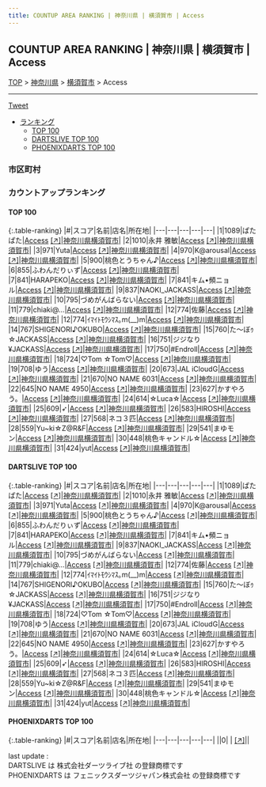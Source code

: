 ```yaml
---
title: COUNTUP AREA RANKING | 神奈川県 | 横須賀市 | Access
---
```

## COUNTUP AREA RANKING | 神奈川県 | 横須賀市 | Access

[TOP](/darts/rank/) > [神奈川県](/darts/rank/神奈川県/) > [横須賀市](/darts/rank/神奈川県/横須賀市/) > Access

___

<a href="https://twitter.com/share?ref_src=twsrc%5Etfw" data-text="COUNTUP AREA RANKING | 神奈川県横須賀市Access" class="twitter-share-button" data-hashtags="DARTSLIVE,PHOENIXDARTS,darts,ダーツ" data-show-count="false">Tweet</a>

* [ランキング](#カウントアップランキング)
    * [TOP 100](#top-100)
    * [DARTSLIVE TOP 100](#dartslive-top-100)
    * [PHOENIXDARTS TOP 100](#phoenixdarts-top-100)

### 市区町村

<ul>

</ul>

### カウントアップランキング

#### TOP 100



{:.table-ranking}
|#|スコア|名前|店名|所在地|
|---|---|---|---|---|
|1|1089|<span class="rank-name-dl">ぱたぱた</span>|<a href="/darts/rank/shops/08f55202689497d60d9b047a20a7ba1e.html">Access</a> <a href="https://search.dartslive.com/jp/shop/08f55202689497d60d9b047a20a7ba1e">[↗]</a>|<a href="/darts/rank/神奈川県/横須賀市">神奈川県横須賀市</a>|
|2|1010|<span class="rank-name-dl">永井 雅敏</span>|<a href="/darts/rank/shops/08f55202689497d60d9b047a20a7ba1e.html">Access</a> <a href="https://search.dartslive.com/jp/shop/08f55202689497d60d9b047a20a7ba1e">[↗]</a>|<a href="/darts/rank/神奈川県/横須賀市">神奈川県横須賀市</a>|
|3|971|<span class="rank-name-dl">Yuta</span>|<a href="/darts/rank/shops/08f55202689497d60d9b047a20a7ba1e.html">Access</a> <a href="https://search.dartslive.com/jp/shop/08f55202689497d60d9b047a20a7ba1e">[↗]</a>|<a href="/darts/rank/神奈川県/横須賀市">神奈川県横須賀市</a>|
|4|970|<span class="rank-name-dl">K@arousal</span>|<a href="/darts/rank/shops/08f55202689497d60d9b047a20a7ba1e.html">Access</a> <a href="https://search.dartslive.com/jp/shop/08f55202689497d60d9b047a20a7ba1e">[↗]</a>|<a href="/darts/rank/神奈川県/横須賀市">神奈川県横須賀市</a>|
|5|900|<span class="rank-name-dl">桃色とうちゃん♪</span>|<a href="/darts/rank/shops/08f55202689497d60d9b047a20a7ba1e.html">Access</a> <a href="https://search.dartslive.com/jp/shop/08f55202689497d60d9b047a20a7ba1e">[↗]</a>|<a href="/darts/rank/神奈川県/横須賀市">神奈川県横須賀市</a>|
|6|855|<span class="rank-name-dl">ふわんだりぃず</span>|<a href="/darts/rank/shops/08f55202689497d60d9b047a20a7ba1e.html">Access</a> <a href="https://search.dartslive.com/jp/shop/08f55202689497d60d9b047a20a7ba1e">[↗]</a>|<a href="/darts/rank/神奈川県/横須賀市">神奈川県横須賀市</a>|
|7|841|<span class="rank-name-dl">HARAPEKO</span>|<a href="/darts/rank/shops/08f55202689497d60d9b047a20a7ba1e.html">Access</a> <a href="https://search.dartslive.com/jp/shop/08f55202689497d60d9b047a20a7ba1e">[↗]</a>|<a href="/darts/rank/神奈川県/横須賀市">神奈川県横須賀市</a>|
|7|841|<span class="rank-name-dl">キム•頻ニョル</span>|<a href="/darts/rank/shops/08f55202689497d60d9b047a20a7ba1e.html">Access</a> <a href="https://search.dartslive.com/jp/shop/08f55202689497d60d9b047a20a7ba1e">[↗]</a>|<a href="/darts/rank/神奈川県/横須賀市">神奈川県横須賀市</a>|
|9|837|<span class="rank-name-dl">NAOKI_JACKASS</span>|<a href="/darts/rank/shops/08f55202689497d60d9b047a20a7ba1e.html">Access</a> <a href="https://search.dartslive.com/jp/shop/08f55202689497d60d9b047a20a7ba1e">[↗]</a>|<a href="/darts/rank/神奈川県/横須賀市">神奈川県横須賀市</a>|
|10|795|<span class="rank-name-dl">づめがんばらない</span>|<a href="/darts/rank/shops/08f55202689497d60d9b047a20a7ba1e.html">Access</a> <a href="https://search.dartslive.com/jp/shop/08f55202689497d60d9b047a20a7ba1e">[↗]</a>|<a href="/darts/rank/神奈川県/横須賀市">神奈川県横須賀市</a>|
|11|779|<span class="rank-name-dl">chiaki@…</span>|<a href="/darts/rank/shops/08f55202689497d60d9b047a20a7ba1e.html">Access</a> <a href="https://search.dartslive.com/jp/shop/08f55202689497d60d9b047a20a7ba1e">[↗]</a>|<a href="/darts/rank/神奈川県/横須賀市">神奈川県横須賀市</a>|
|12|774|<span class="rank-name-dl">佐藤</span>|<a href="/darts/rank/shops/08f55202689497d60d9b047a20a7ba1e.html">Access</a> <a href="https://search.dartslive.com/jp/shop/08f55202689497d60d9b047a20a7ba1e">[↗]</a>|<a href="/darts/rank/神奈川県/横須賀市">神奈川県横須賀市</a>|
|12|774|<span class="rank-name-dl">ｲﾏｲﾄﾓｳｼﾏｽ｡m(__)m</span>|<a href="/darts/rank/shops/08f55202689497d60d9b047a20a7ba1e.html">Access</a> <a href="https://search.dartslive.com/jp/shop/08f55202689497d60d9b047a20a7ba1e">[↗]</a>|<a href="/darts/rank/神奈川県/横須賀市">神奈川県横須賀市</a>|
|14|767|<span class="rank-name-dl">SHIGENORI♪OKUBO</span>|<a href="/darts/rank/shops/08f55202689497d60d9b047a20a7ba1e.html">Access</a> <a href="https://search.dartslive.com/jp/shop/08f55202689497d60d9b047a20a7ba1e">[↗]</a>|<a href="/darts/rank/神奈川県/横須賀市">神奈川県横須賀市</a>|
|15|760|<span class="rank-name-dl">た～ぼｩ☆JACKASS</span>|<a href="/darts/rank/shops/08f55202689497d60d9b047a20a7ba1e.html">Access</a> <a href="https://search.dartslive.com/jp/shop/08f55202689497d60d9b047a20a7ba1e">[↗]</a>|<a href="/darts/rank/神奈川県/横須賀市">神奈川県横須賀市</a>|
|16|751|<span class="rank-name-dl">ジジなり¥JACKASS</span>|<a href="/darts/rank/shops/08f55202689497d60d9b047a20a7ba1e.html">Access</a> <a href="https://search.dartslive.com/jp/shop/08f55202689497d60d9b047a20a7ba1e">[↗]</a>|<a href="/darts/rank/神奈川県/横須賀市">神奈川県横須賀市</a>|
|17|750|<span class="rank-name-dl">#Endroll</span>|<a href="/darts/rank/shops/08f55202689497d60d9b047a20a7ba1e.html">Access</a> <a href="https://search.dartslive.com/jp/shop/08f55202689497d60d9b047a20a7ba1e">[↗]</a>|<a href="/darts/rank/神奈川県/横須賀市">神奈川県横須賀市</a>|
|18|724|<span class="rank-name-dl">♡Tom ☆Tom♡</span>|<a href="/darts/rank/shops/08f55202689497d60d9b047a20a7ba1e.html">Access</a> <a href="https://search.dartslive.com/jp/shop/08f55202689497d60d9b047a20a7ba1e">[↗]</a>|<a href="/darts/rank/神奈川県/横須賀市">神奈川県横須賀市</a>|
|19|708|<span class="rank-name-dl">ゆう</span>|<a href="/darts/rank/shops/08f55202689497d60d9b047a20a7ba1e.html">Access</a> <a href="https://search.dartslive.com/jp/shop/08f55202689497d60d9b047a20a7ba1e">[↗]</a>|<a href="/darts/rank/神奈川県/横須賀市">神奈川県横須賀市</a>|
|20|673|<span class="rank-name-dl">JAL iCloudG</span>|<a href="/darts/rank/shops/08f55202689497d60d9b047a20a7ba1e.html">Access</a> <a href="https://search.dartslive.com/jp/shop/08f55202689497d60d9b047a20a7ba1e">[↗]</a>|<a href="/darts/rank/神奈川県/横須賀市">神奈川県横須賀市</a>|
|21|670|<span class="rank-name-dl">NO NAME 6031</span>|<a href="/darts/rank/shops/08f55202689497d60d9b047a20a7ba1e.html">Access</a> <a href="https://search.dartslive.com/jp/shop/08f55202689497d60d9b047a20a7ba1e">[↗]</a>|<a href="/darts/rank/神奈川県/横須賀市">神奈川県横須賀市</a>|
|22|645|<span class="rank-name-dl">NO NAME 4950</span>|<a href="/darts/rank/shops/08f55202689497d60d9b047a20a7ba1e.html">Access</a> <a href="https://search.dartslive.com/jp/shop/08f55202689497d60d9b047a20a7ba1e">[↗]</a>|<a href="/darts/rank/神奈川県/横須賀市">神奈川県横須賀市</a>|
|23|627|<span class="rank-name-dl">かすやろう。</span>|<a href="/darts/rank/shops/08f55202689497d60d9b047a20a7ba1e.html">Access</a> <a href="https://search.dartslive.com/jp/shop/08f55202689497d60d9b047a20a7ba1e">[↗]</a>|<a href="/darts/rank/神奈川県/横須賀市">神奈川県横須賀市</a>|
|24|614|<span class="rank-name-dl">☆Luca☆</span>|<a href="/darts/rank/shops/08f55202689497d60d9b047a20a7ba1e.html">Access</a> <a href="https://search.dartslive.com/jp/shop/08f55202689497d60d9b047a20a7ba1e">[↗]</a>|<a href="/darts/rank/神奈川県/横須賀市">神奈川県横須賀市</a>|
|25|609|<span class="rank-name-dl">➶</span>|<a href="/darts/rank/shops/08f55202689497d60d9b047a20a7ba1e.html">Access</a> <a href="https://search.dartslive.com/jp/shop/08f55202689497d60d9b047a20a7ba1e">[↗]</a>|<a href="/darts/rank/神奈川県/横須賀市">神奈川県横須賀市</a>|
|26|583|<span class="rank-name-dl">HIROSHI</span>|<a href="/darts/rank/shops/08f55202689497d60d9b047a20a7ba1e.html">Access</a> <a href="https://search.dartslive.com/jp/shop/08f55202689497d60d9b047a20a7ba1e">[↗]</a>|<a href="/darts/rank/神奈川県/横須賀市">神奈川県横須賀市</a>|
|27|568|<span class="rank-name-dl">ネコ３匹</span>|<a href="/darts/rank/shops/08f55202689497d60d9b047a20a7ba1e.html">Access</a> <a href="https://search.dartslive.com/jp/shop/08f55202689497d60d9b047a20a7ba1e">[↗]</a>|<a href="/darts/rank/神奈川県/横須賀市">神奈川県横須賀市</a>|
|28|559|<span class="rank-name-dl">Yu~ki☆Z@R&amp;F</span>|<a href="/darts/rank/shops/08f55202689497d60d9b047a20a7ba1e.html">Access</a> <a href="https://search.dartslive.com/jp/shop/08f55202689497d60d9b047a20a7ba1e">[↗]</a>|<a href="/darts/rank/神奈川県/横須賀市">神奈川県横須賀市</a>|
|29|541|<span class="rank-name-dl">まゆモン</span>|<a href="/darts/rank/shops/08f55202689497d60d9b047a20a7ba1e.html">Access</a> <a href="https://search.dartslive.com/jp/shop/08f55202689497d60d9b047a20a7ba1e">[↗]</a>|<a href="/darts/rank/神奈川県/横須賀市">神奈川県横須賀市</a>|
|30|448|<span class="rank-name-dl">桃色キャンドル☆</span>|<a href="/darts/rank/shops/08f55202689497d60d9b047a20a7ba1e.html">Access</a> <a href="https://search.dartslive.com/jp/shop/08f55202689497d60d9b047a20a7ba1e">[↗]</a>|<a href="/darts/rank/神奈川県/横須賀市">神奈川県横須賀市</a>|
|31|424|<span class="rank-name-dl">yut</span>|<a href="/darts/rank/shops/08f55202689497d60d9b047a20a7ba1e.html">Access</a> <a href="https://search.dartslive.com/jp/shop/08f55202689497d60d9b047a20a7ba1e">[↗]</a>|<a href="/darts/rank/神奈川県/横須賀市">神奈川県横須賀市</a>|


#### DARTSLIVE TOP 100



{:.table-ranking}
|#|スコア|名前|店名|所在地|
|---|---|---|---|---|
|1|1089|<span class="rank-name-dl">ぱたぱた</span>|<a href="/darts/rank/shops/08f55202689497d60d9b047a20a7ba1e.html">Access</a> <a href="https://search.dartslive.com/jp/shop/08f55202689497d60d9b047a20a7ba1e">[↗]</a>|<a href="/darts/rank/神奈川県/横須賀市">神奈川県横須賀市</a>|
|2|1010|<span class="rank-name-dl">永井 雅敏</span>|<a href="/darts/rank/shops/08f55202689497d60d9b047a20a7ba1e.html">Access</a> <a href="https://search.dartslive.com/jp/shop/08f55202689497d60d9b047a20a7ba1e">[↗]</a>|<a href="/darts/rank/神奈川県/横須賀市">神奈川県横須賀市</a>|
|3|971|<span class="rank-name-dl">Yuta</span>|<a href="/darts/rank/shops/08f55202689497d60d9b047a20a7ba1e.html">Access</a> <a href="https://search.dartslive.com/jp/shop/08f55202689497d60d9b047a20a7ba1e">[↗]</a>|<a href="/darts/rank/神奈川県/横須賀市">神奈川県横須賀市</a>|
|4|970|<span class="rank-name-dl">K@arousal</span>|<a href="/darts/rank/shops/08f55202689497d60d9b047a20a7ba1e.html">Access</a> <a href="https://search.dartslive.com/jp/shop/08f55202689497d60d9b047a20a7ba1e">[↗]</a>|<a href="/darts/rank/神奈川県/横須賀市">神奈川県横須賀市</a>|
|5|900|<span class="rank-name-dl">桃色とうちゃん♪</span>|<a href="/darts/rank/shops/08f55202689497d60d9b047a20a7ba1e.html">Access</a> <a href="https://search.dartslive.com/jp/shop/08f55202689497d60d9b047a20a7ba1e">[↗]</a>|<a href="/darts/rank/神奈川県/横須賀市">神奈川県横須賀市</a>|
|6|855|<span class="rank-name-dl">ふわんだりぃず</span>|<a href="/darts/rank/shops/08f55202689497d60d9b047a20a7ba1e.html">Access</a> <a href="https://search.dartslive.com/jp/shop/08f55202689497d60d9b047a20a7ba1e">[↗]</a>|<a href="/darts/rank/神奈川県/横須賀市">神奈川県横須賀市</a>|
|7|841|<span class="rank-name-dl">HARAPEKO</span>|<a href="/darts/rank/shops/08f55202689497d60d9b047a20a7ba1e.html">Access</a> <a href="https://search.dartslive.com/jp/shop/08f55202689497d60d9b047a20a7ba1e">[↗]</a>|<a href="/darts/rank/神奈川県/横須賀市">神奈川県横須賀市</a>|
|7|841|<span class="rank-name-dl">キム•頻ニョル</span>|<a href="/darts/rank/shops/08f55202689497d60d9b047a20a7ba1e.html">Access</a> <a href="https://search.dartslive.com/jp/shop/08f55202689497d60d9b047a20a7ba1e">[↗]</a>|<a href="/darts/rank/神奈川県/横須賀市">神奈川県横須賀市</a>|
|9|837|<span class="rank-name-dl">NAOKI_JACKASS</span>|<a href="/darts/rank/shops/08f55202689497d60d9b047a20a7ba1e.html">Access</a> <a href="https://search.dartslive.com/jp/shop/08f55202689497d60d9b047a20a7ba1e">[↗]</a>|<a href="/darts/rank/神奈川県/横須賀市">神奈川県横須賀市</a>|
|10|795|<span class="rank-name-dl">づめがんばらない</span>|<a href="/darts/rank/shops/08f55202689497d60d9b047a20a7ba1e.html">Access</a> <a href="https://search.dartslive.com/jp/shop/08f55202689497d60d9b047a20a7ba1e">[↗]</a>|<a href="/darts/rank/神奈川県/横須賀市">神奈川県横須賀市</a>|
|11|779|<span class="rank-name-dl">chiaki@…</span>|<a href="/darts/rank/shops/08f55202689497d60d9b047a20a7ba1e.html">Access</a> <a href="https://search.dartslive.com/jp/shop/08f55202689497d60d9b047a20a7ba1e">[↗]</a>|<a href="/darts/rank/神奈川県/横須賀市">神奈川県横須賀市</a>|
|12|774|<span class="rank-name-dl">佐藤</span>|<a href="/darts/rank/shops/08f55202689497d60d9b047a20a7ba1e.html">Access</a> <a href="https://search.dartslive.com/jp/shop/08f55202689497d60d9b047a20a7ba1e">[↗]</a>|<a href="/darts/rank/神奈川県/横須賀市">神奈川県横須賀市</a>|
|12|774|<span class="rank-name-dl">ｲﾏｲﾄﾓｳｼﾏｽ｡m(__)m</span>|<a href="/darts/rank/shops/08f55202689497d60d9b047a20a7ba1e.html">Access</a> <a href="https://search.dartslive.com/jp/shop/08f55202689497d60d9b047a20a7ba1e">[↗]</a>|<a href="/darts/rank/神奈川県/横須賀市">神奈川県横須賀市</a>|
|14|767|<span class="rank-name-dl">SHIGENORI♪OKUBO</span>|<a href="/darts/rank/shops/08f55202689497d60d9b047a20a7ba1e.html">Access</a> <a href="https://search.dartslive.com/jp/shop/08f55202689497d60d9b047a20a7ba1e">[↗]</a>|<a href="/darts/rank/神奈川県/横須賀市">神奈川県横須賀市</a>|
|15|760|<span class="rank-name-dl">た～ぼｩ☆JACKASS</span>|<a href="/darts/rank/shops/08f55202689497d60d9b047a20a7ba1e.html">Access</a> <a href="https://search.dartslive.com/jp/shop/08f55202689497d60d9b047a20a7ba1e">[↗]</a>|<a href="/darts/rank/神奈川県/横須賀市">神奈川県横須賀市</a>|
|16|751|<span class="rank-name-dl">ジジなり¥JACKASS</span>|<a href="/darts/rank/shops/08f55202689497d60d9b047a20a7ba1e.html">Access</a> <a href="https://search.dartslive.com/jp/shop/08f55202689497d60d9b047a20a7ba1e">[↗]</a>|<a href="/darts/rank/神奈川県/横須賀市">神奈川県横須賀市</a>|
|17|750|<span class="rank-name-dl">#Endroll</span>|<a href="/darts/rank/shops/08f55202689497d60d9b047a20a7ba1e.html">Access</a> <a href="https://search.dartslive.com/jp/shop/08f55202689497d60d9b047a20a7ba1e">[↗]</a>|<a href="/darts/rank/神奈川県/横須賀市">神奈川県横須賀市</a>|
|18|724|<span class="rank-name-dl">♡Tom ☆Tom♡</span>|<a href="/darts/rank/shops/08f55202689497d60d9b047a20a7ba1e.html">Access</a> <a href="https://search.dartslive.com/jp/shop/08f55202689497d60d9b047a20a7ba1e">[↗]</a>|<a href="/darts/rank/神奈川県/横須賀市">神奈川県横須賀市</a>|
|19|708|<span class="rank-name-dl">ゆう</span>|<a href="/darts/rank/shops/08f55202689497d60d9b047a20a7ba1e.html">Access</a> <a href="https://search.dartslive.com/jp/shop/08f55202689497d60d9b047a20a7ba1e">[↗]</a>|<a href="/darts/rank/神奈川県/横須賀市">神奈川県横須賀市</a>|
|20|673|<span class="rank-name-dl">JAL iCloudG</span>|<a href="/darts/rank/shops/08f55202689497d60d9b047a20a7ba1e.html">Access</a> <a href="https://search.dartslive.com/jp/shop/08f55202689497d60d9b047a20a7ba1e">[↗]</a>|<a href="/darts/rank/神奈川県/横須賀市">神奈川県横須賀市</a>|
|21|670|<span class="rank-name-dl">NO NAME 6031</span>|<a href="/darts/rank/shops/08f55202689497d60d9b047a20a7ba1e.html">Access</a> <a href="https://search.dartslive.com/jp/shop/08f55202689497d60d9b047a20a7ba1e">[↗]</a>|<a href="/darts/rank/神奈川県/横須賀市">神奈川県横須賀市</a>|
|22|645|<span class="rank-name-dl">NO NAME 4950</span>|<a href="/darts/rank/shops/08f55202689497d60d9b047a20a7ba1e.html">Access</a> <a href="https://search.dartslive.com/jp/shop/08f55202689497d60d9b047a20a7ba1e">[↗]</a>|<a href="/darts/rank/神奈川県/横須賀市">神奈川県横須賀市</a>|
|23|627|<span class="rank-name-dl">かすやろう。</span>|<a href="/darts/rank/shops/08f55202689497d60d9b047a20a7ba1e.html">Access</a> <a href="https://search.dartslive.com/jp/shop/08f55202689497d60d9b047a20a7ba1e">[↗]</a>|<a href="/darts/rank/神奈川県/横須賀市">神奈川県横須賀市</a>|
|24|614|<span class="rank-name-dl">☆Luca☆</span>|<a href="/darts/rank/shops/08f55202689497d60d9b047a20a7ba1e.html">Access</a> <a href="https://search.dartslive.com/jp/shop/08f55202689497d60d9b047a20a7ba1e">[↗]</a>|<a href="/darts/rank/神奈川県/横須賀市">神奈川県横須賀市</a>|
|25|609|<span class="rank-name-dl">➶</span>|<a href="/darts/rank/shops/08f55202689497d60d9b047a20a7ba1e.html">Access</a> <a href="https://search.dartslive.com/jp/shop/08f55202689497d60d9b047a20a7ba1e">[↗]</a>|<a href="/darts/rank/神奈川県/横須賀市">神奈川県横須賀市</a>|
|26|583|<span class="rank-name-dl">HIROSHI</span>|<a href="/darts/rank/shops/08f55202689497d60d9b047a20a7ba1e.html">Access</a> <a href="https://search.dartslive.com/jp/shop/08f55202689497d60d9b047a20a7ba1e">[↗]</a>|<a href="/darts/rank/神奈川県/横須賀市">神奈川県横須賀市</a>|
|27|568|<span class="rank-name-dl">ネコ３匹</span>|<a href="/darts/rank/shops/08f55202689497d60d9b047a20a7ba1e.html">Access</a> <a href="https://search.dartslive.com/jp/shop/08f55202689497d60d9b047a20a7ba1e">[↗]</a>|<a href="/darts/rank/神奈川県/横須賀市">神奈川県横須賀市</a>|
|28|559|<span class="rank-name-dl">Yu~ki☆Z@R&amp;F</span>|<a href="/darts/rank/shops/08f55202689497d60d9b047a20a7ba1e.html">Access</a> <a href="https://search.dartslive.com/jp/shop/08f55202689497d60d9b047a20a7ba1e">[↗]</a>|<a href="/darts/rank/神奈川県/横須賀市">神奈川県横須賀市</a>|
|29|541|<span class="rank-name-dl">まゆモン</span>|<a href="/darts/rank/shops/08f55202689497d60d9b047a20a7ba1e.html">Access</a> <a href="https://search.dartslive.com/jp/shop/08f55202689497d60d9b047a20a7ba1e">[↗]</a>|<a href="/darts/rank/神奈川県/横須賀市">神奈川県横須賀市</a>|
|30|448|<span class="rank-name-dl">桃色キャンドル☆</span>|<a href="/darts/rank/shops/08f55202689497d60d9b047a20a7ba1e.html">Access</a> <a href="https://search.dartslive.com/jp/shop/08f55202689497d60d9b047a20a7ba1e">[↗]</a>|<a href="/darts/rank/神奈川県/横須賀市">神奈川県横須賀市</a>|
|31|424|<span class="rank-name-dl">yut</span>|<a href="/darts/rank/shops/08f55202689497d60d9b047a20a7ba1e.html">Access</a> <a href="https://search.dartslive.com/jp/shop/08f55202689497d60d9b047a20a7ba1e">[↗]</a>|<a href="/darts/rank/神奈川県/横須賀市">神奈川県横須賀市</a>|


#### PHOENIXDARTS TOP 100



{:.table-ranking}
|#|スコア|名前|店名|所在地|
|---|---|---|---|---|
||0|<span class="rank-name-dl"> </span>|<a href="/darts/rank/shops/.html"></a> <a href="">[↗]</a>|<a href="/darts/rank//"></a>|


<div class="footer border-top border-gray-light mt-5 pt-3 text-right text-gray">
    last update : <span style="font-weight: italic" id="foot_last_modified"></span><br />
    DARTSLIVE は 株式会社ダーツライブ社 の登録商標です<br />
    PHOENIXDARTS は フェニックスダーツジャパン株式会社 の登録商標です<br />
</div>

<script src="https://cdnjs.cloudflare.com/ajax/libs/jquery.tablesorter/2.31.3/js/jquery.tablesorter.min.js" integrity="sha512-qzgd5cYSZcosqpzpn7zF2ZId8f/8CHmFKZ8j7mU4OUXTNRd5g+ZHBPsgKEwoqxCtdQvExE5LprwwPAgoicguNg==" crossorigin="anonymous" referrerpolicy="no-referrer"></script>
<link rel="stylesheet" href="https://cdnjs.cloudflare.com/ajax/libs/jquery.tablesorter/2.31.3/css/theme.default.min.css" integrity="sha512-wghhOJkjQX0Lh3NSWvNKeZ0ZpNn+SPVXX1Qyc9OCaogADktxrBiBdKGDoqVUOyhStvMBmJQ8ZdMHiR3wuEq8+w==" crossorigin="anonymous" referrerpolicy="no-referrer" />
<script>
$(function() {
    $(".table-ranking").tablesorter({sortList:[[0, 0]]});
    $("#foot_last_modified").text(formatDate(new Date(document.lastModified), 'yyyy-MM-dd HH:mm:ss'));
});
</script>

<script async src="https://platform.twitter.com/widgets.js" charset="utf-8"></script>